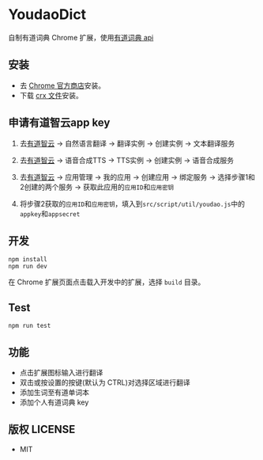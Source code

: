 # YoudaoDict

自制有道词典 Chrome 扩展，使用[有道词典 api](http://ai.youdao.com/)

## 安装

* 去 [Chrome 官方商店](https://chrome.google.com/webstore/detail/youdao-dict/geboigdomoihijcamklnhlcgnnpdgkmg)安装。
* 下载 [crx 文件](https://github.com/taolin2107/YoudaoDict/releases)安装。

## 申请有道智云app key

1. 去[有道智云](http://ai.youdao.com/index.s) -> 自然语言翻译 -> 翻译实例 -> 创建实例 -> 文本翻译服务

2. 去[有道智云](http://ai.youdao.com/index.s) -> 语音合成TTS -> TTS实例 -> 创建实例 -> 语音合成服务

3. 去[有道智云](http://ai.youdao.com/index.s) -> 应用管理 -> 我的应用 -> 创建应用 -> 绑定服务 -> 选择步骤1和2创建的两个服务 -> 获取此应用的`应用ID`和`应用密钥`

4. 将步骤2获取的`应用ID`和`应用密钥`，填入到`src/script/util/youdao.js`中的`appkey`和`appsecret`

## 开发

```shell
npm install
npm run dev
```

在 Chrome 扩展页面点击载入开发中的扩展，选择 `build` 目录。

## Test

```shell
npm run test
```

## 功能

* 点击扩展图标输入进行翻译
* 双击或按设置的按键(默认为 CTRL)对选择区域进行翻译
* 添加生词至有道单词本
* 添加个人有道词典 key

## 版权 LICENSE

* MIT
